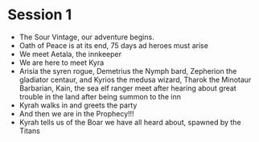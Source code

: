 # Session 1

* The Sour Vintage, our adventure begins.  
* Oath of Peace is at its end, 75 days ad heroes must arise  
* We meet Aetala, the innkeeper  
* We are here to meet Kyra  
* Arisia the syren rogue, Demetrius the Nymph bard, Zepherion the gladiator centaur, and Kyrios the medusa wizard, Tharok the Minotaur Barbarian, Kain, the sea elf ranger meet after hearing about great trouble in the land after being summon to the inn  
* Kyrah walks in and greets the party  
* And then we are in the Prophecy\!\!\!  
* Kyrah tells us of the Boar we have all heard about, spawned by the Titans
